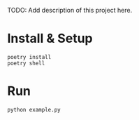 TODO: Add description of this project here.

# Install & Setup

```
poetry install
poetry shell
```

# Run

```
python example.py
```
